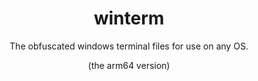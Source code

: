 <div align="center">

<h1>
winterm
</h1>
The obfuscated windows terminal files for use on any OS.

(the arm64 version)

</div>
